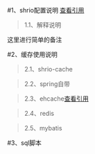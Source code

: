 

#1、shrio配置说明
   [查看引用](https://www.cnblogs.com/grasp/p/9064133.html)

>1.1、解释说明

这里进行简单的备注

#2、缓存使用说明
   

>2.1、shrio-cache


>2.2、spring自带


>2.3、ehcache[查看引用](https://www.cnblogs.com/coprince/p/5984816.html)



>2.4、redis


>2.5、mybatis




#3、sql脚本 